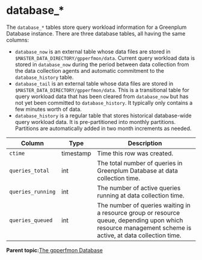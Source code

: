 # database\_\* 

The `database_*` tables store query workload information for a Greenplum Database instance. There are three database tables, all having the same columns:

-   `database_now` is an external table whose data files are stored in `$MASTER_DATA_DIRECTORY/gpperfmon/data`. Current query workload data is stored in `database_now` during the period between data collection from the data collection agents and automatic commitment to the `database_history` table.
-   `database_tail` is an external table whose data files are stored in `$MASTER_DATA_DIRECTORY/gpperfmon/data`. This is a transitional table for query workload data that has been cleared from `database_now` but has not yet been committed to `database_history`. It typically only contains a few minutes worth of data.
-   `database_history` is a regular table that stores historical database-wide query workload data. It is pre-partitioned into monthly partitions. Partitions are automatically added in two month increments as needed.

|Column|Type|Description|
|------|----|-----------|
|`ctime`|timestamp|Time this row was created.|
|`queries_total`|int|The total number of queries in Greenplum Database at data collection time.|
|`queries_running`|int|The number of active queries running at data collection time.|
|`queries_queued`|int|The number of queries waiting in a resource group or resource queue, depending upon which resource management scheme is active, at data collection time.|

**Parent topic:**[The gpperfmon Database](../gpperfmon/dbref.html)

